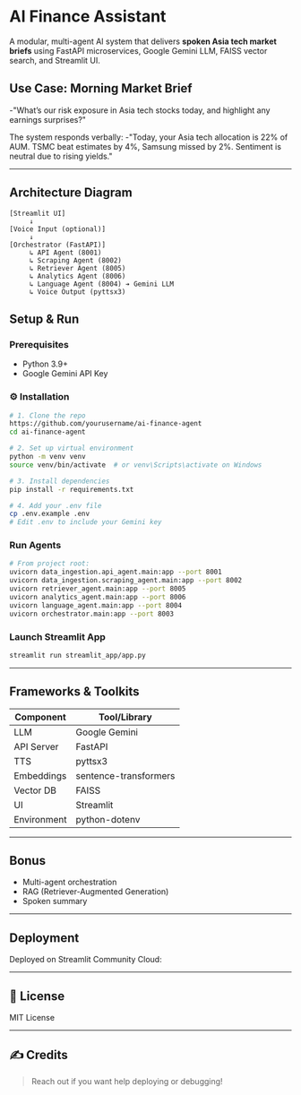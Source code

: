 # AI Finance Assistant 

A modular, multi-agent AI system that delivers **spoken Asia tech market briefs** using FastAPI microservices, Google Gemini LLM, FAISS vector search, and Streamlit UI.


##  Use Case: Morning Market Brief

-"What’s our risk exposure in Asia tech stocks today, and highlight any earnings surprises?"

The system responds verbally:
-"Today, your Asia tech allocation is 22% of AUM. TSMC beat estimates by 4%, Samsung missed by 2%. Sentiment is neutral due to rising yields."

---

##  Architecture Diagram

```
[Streamlit UI]
     ↓
[Voice Input (optional)]
     ↓
[Orchestrator (FastAPI)]
     ↳ API Agent (8001)        
     ↳ Scraping Agent (8002)
     ↳ Retriever Agent (8005)
     ↳ Analytics Agent (8006)
     ↳ Language Agent (8004) ➔ Gemini LLM
     ↳ Voice Output (pyttsx3)
```


##  Setup & Run

###  Prerequisites

* Python 3.9+
* Google Gemini API Key

### ⚙ Installation

```bash
# 1. Clone the repo
https://github.com/yourusername/ai-finance-agent
cd ai-finance-agent

# 2. Set up virtual environment
python -m venv venv
source venv/bin/activate  # or venv\Scripts\activate on Windows

# 3. Install dependencies
pip install -r requirements.txt

# 4. Add your .env file
cp .env.example .env
# Edit .env to include your Gemini key
```

### Run Agents

```bash
# From project root:
uvicorn data_ingestion.api_agent.main:app --port 8001
uvicorn data_ingestion.scraping_agent.main:app --port 8002
uvicorn retriever_agent.main:app --port 8005
uvicorn analytics_agent.main:app --port 8006
uvicorn language_agent.main:app --port 8004
uvicorn orchestrator.main:app --port 8003
```

###  Launch Streamlit App

```bash
streamlit run streamlit_app/app.py
```

---

## Frameworks & Toolkits

| Component   | Tool/Library          |
| ----------- | --------------------- |
| LLM         | Google Gemini         |
| API Server  | FastAPI               |
| TTS         | pyttsx3               |
| Embeddings  | sentence-transformers |
| Vector DB   | FAISS                 |
| UI          | Streamlit             |
| Environment | python-dotenv         |

---

## Bonus

* Multi-agent orchestration
* RAG (Retriever-Augmented Generation)
* Spoken summary

---

##  Deployment

Deployed on Streamlit Community Cloud:


---

## 📃 License

MIT License

---

## ✍️ Credits

> Reach out if you want help deploying or debugging!
